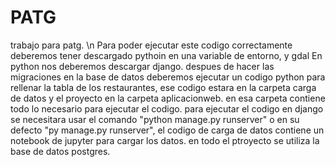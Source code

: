 # PATG
trabajo para patg. \n
Para poder ejecutar este codigo correctamente deberemos tener descargado pythoin en una variable de entorno, y gdal 
En python nos deberemos descargar django.
despues de hacer las migraciones en la base de datos deberemos ejecutar un codigo python para rellenar la tabla de los restaurantes, ese codigo estara en la 
carpeta carga de datos y el proyecto en la carpeta aplicacionweb. en esa carpeta contiene todo lo necesario para ejecutar el codigo.
para ejecutar el codigo en django se necesitara usar el comando "python manage.py runserver" o en su defecto "py manage.py runserver",
el codigo de carga de datos contiene un notebook de jupyter para cargar los datos.
en todo el ptroyecto se utiliza la base de datos postgres.



